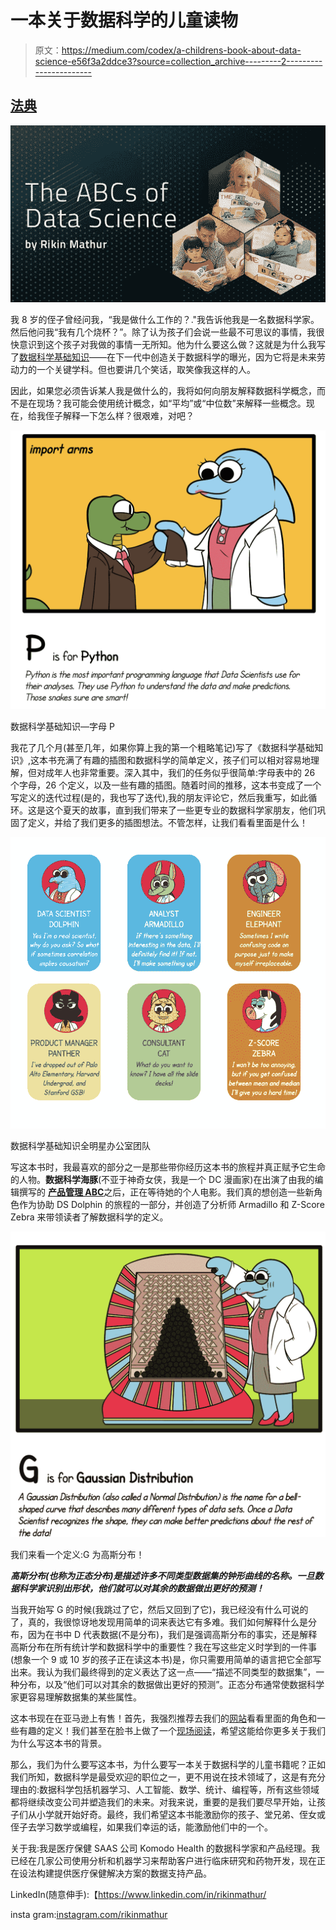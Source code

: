 # 一本关于数据科学的儿童读物

> 原文：<https://medium.com/codex/a-childrens-book-about-data-science-e56f3a2ddce3?source=collection_archive---------2----------------------->

## [法典](http://medium.com/codex)

![](img/cf7397b4e19db57a17c9c3a50b2e1afd.png)

我 8 岁的侄子曾经问我，“我是做什么工作的？."我告诉他我是一名数据科学家。然后他问我“我有几个烧杯？”。除了认为孩子们会说一些最不可思议的事情，我很快意识到这个孩子对我做的事情一无所知。他为什么要这么做？这就是为什么我写了[数据科学基础知识](http://theabcsofdatascience.com)——在下一代中创造关于数据科学的曝光，因为它将是未来劳动力的一个关键学科。但也要讲几个笑话，取笑像我这样的人。

因此，如果您必须告诉某人我是做什么的，我将如何向朋友解释数据科学概念，而不是在现场？我可能会使用统计概念，如“平均”或“中位数”来解释一些概念。现在，给我侄子解释一下怎么样？很艰难，对吧？

![](img/7f1240e2e8728cf1dbe64f1c3bb86015.png)

数据科学基础知识—字母 P

我花了几个月(甚至几年，如果你算上我的第一个粗略笔记)写了《数据科学基础知识》,这本书充满了有趣的插图和数据科学的简单定义，孩子们可以相对容易地理解，但对成年人也非常重要。深入其中，我们的任务似乎很简单:字母表中的 26 个字母，26 个定义，以及一些有趣的插图。随着时间的推移，这本书变成了一个写定义的迭代过程(是的，我也写了迭代),我的朋友评论它，然后我重写，如此循环。这是这个夏天的故事，直到我们带来了一些更专业的数据科学家朋友，他们巩固了定义，并给了我们更多的插图想法。不管怎样，让我们看看里面是什么！

![](img/d93520390c9424fc10ec655d0efba822.png)

数据科学基础知识全明星办公室团队

写这本书时，我最喜欢的部分之一是那些带你经历这本书的旅程并真正赋予它生命的人物。**数据科学海豚**(不亚于神奇女侠，我是一个 DC 漫画家)在出演了由我的编辑撰写的 [**产品管理 ABC**](https://www.theabcsofproductmanagement.com/)之后，正在等待她的个人电影。我们真的想创造一些新角色作为协助 DS Dolphin 的旅程的一部分，并创造了分析师 Armadillo 和 Z-Score Zebra 来带领读者了解数据科学的定义。

![](img/9608e4c429396a81d93f23b8d5c44fe0.png)

我们来看一个定义:G 为高斯分布！

***高斯分布(也称为正态分布)是描述许多不同类型数据集的钟形曲线的名称。一旦数据科学家识别出形状，他们就可以对其余的数据做出更好的预测！***

当我开始写 G 的时候(我跳过了它，然后又回到了它)，我已经没有什么可说的了，真的，我很惊讶地发现用简单的词来表达它有多难。我们如何解释什么是分布，因为在书中 D 代表数据(不是分布)，我们是强调高斯分布的事实，还是解释高斯分布在所有统计学和数据科学中的重要性？我在写这些定义时学到的一件事(想象一个 9 或 10 岁的孩子正在读这本书)是，你只需要用简单的语言把它全部写出来。我认为我们最终得到的定义表达了这一点——“描述不同类型的数据集”，一种分布，以及“他们可以对其余的数据做出更好的预测”。正态分布通常使数据科学家更容易理解数据集的某些属性。

这本书现在在亚马逊上有售！首先，我强烈推荐去我们的[网站](http://theabcsofdatascience.com)看看里面的角色和一些有趣的定义！我们甚至在脸书上做了一个[现场阅读](https://www.facebook.com/565939282/videos/10159053323214283/)，希望这能给你更多关于我们为什么写这本书的背景。

那么，我们为什么要写这本书，为什么要写一本关于数据科学的儿童书籍呢？正如我们所知，数据科学是最受欢迎的职位之一，更不用说在技术领域了，这是有充分理由的:数据科学包括机器学习、人工智能、数学、统计、编程等，所有这些领域都将继续改变公司并塑造我们的未来。对我来说，重要的是我们要尽早开始，让孩子们从小学就开始好奇。最终，我们希望这本书能激励你的孩子、堂兄弟、侄女或侄子去学习数学或编程，如果我们幸运的话，能激励他们中的一个。

关于我:我是医疗保健 SAAS 公司 Komodo Health 的数据科学家和产品经理。我已经在几家公司使用分析和机器学习来帮助客户进行临床研究和药物开发，现在正在设法构建提供医疗保健解决方案的数据支持产品。

LinkedIn(随意伸手):【https://www.linkedin.com/in/rikinmathur/

insta gram:[instagram.com/rikinmathur](http://instagram.com/rikinmathur)